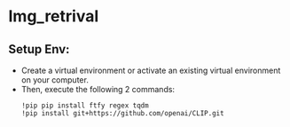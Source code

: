 # Img_retrival

## Setup Env:
* Create a virtual environment or activate an existing virtual environment on your computer.
* Then, execute the following 2 commands:
  ```
  !pip pip install ftfy regex tqdm
  !pip install git+https://github.com/openai/CLIP.git
  ```
